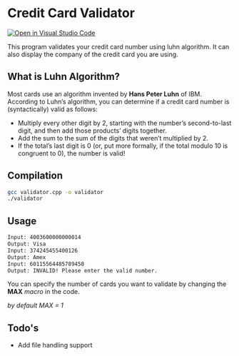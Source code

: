# Credit Card Validator

[![Open in Visual Studio Code](https://open.vscode.dev/badges/open-in-vscode.svg)](https://open.vscode.dev/ShahzaibJutt/Credit-Card-Validator)

This program validates your credit card number using luhn algorithm. It can also display the company of the credit card you are using.

## What is Luhn Algorithm?
Most cards use an algorithm invented by **Hans Peter Luhn** of IBM. According to Luhn’s algorithm, you can determine if a credit card number is (syntactically) valid as follows:
- Multiply every other digit by 2, starting with the number’s second-to-last digit, and then add those products’ digits together.
- Add the sum to the sum of the digits that weren’t multiplied by 2.
- If the total’s last digit is 0 (or, put more formally, if the total modulo 10 is congruent to 0), the number is valid!

## Compilation

``` bash
gcc validator.cpp -o validator
./validator
```

## Usage

```bash
Input: 4003600000000014
Output: Visa
Input: 374245455400126
Output: Amex
Input: 60115564485789458
Output: INVALID! Please enter the valid number.
```
You can specify the number of cards you want to validate by changing the **MAX** *macro* in the code.

*by default MAX = 1*

## Todo's
- Add file handling support
